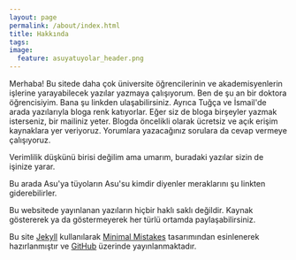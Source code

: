 ```yaml
---
layout: page
permalink: /about/index.html
title: Hakkında
tags: 
image:
  feature: asuyatuyolar_header.png
---
```



Merhaba! Bu sitede daha çok üniversite öğrencilerinin ve akademisyenlerin işlerine yarayabilecek yazılar yazmaya çalışıyorum. Ben de şu an bir doktora öğrencisiyim. Bana şu linkden ulaşabilirsiniz. Ayrıca Tuğça ve İsmail'de arada yazılarıyla bloga renk katıyorlar. Eğer siz de bloga birşeyler yazmak isterseniz, bir mailiniz yeter.
Blogda öncelikli olarak ücretsiz ve açık erişim kaynaklara yer veriyoruz. Yorumlara yazacağınız sorulara da cevap vermeye çalışıyoruz.

Verimlilik düşkünü birisi değilim ama umarım, buradaki yazılar sizin de işinize yarar.

Bu arada  Asu'ya tüyoların Asu'su kimdir diyenler meraklarını şu linkten giderebilirler.
 
Bu websitede yayınlanan yazıların hiçbir haklı saklı değildir. Kaynak göstererek ya da göstermeyerek her türlü ortamda paylaşabilirsiniz.

Bu site <a href="http://jekyllrb.com">Jekyll</a> kullanılarak <a href="http://mademistakes.com/">Minimal Mistakes</a> tasarımından esinlenerek hazırlanmıştır ve <a href="http://github.com/">GitHub</a> üzerinde yayınlanmaktadır.


